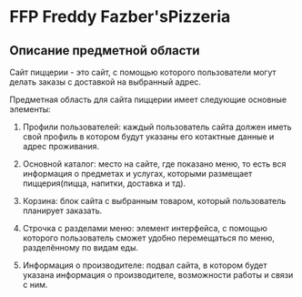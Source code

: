 # FFP Freddy Fazber'sPizzeria

## Описание предметной области

Сайт пиццерии - это cайт, с помощью которого пользователи могут делать заказы с доставкой на выбранный адрес.

Предметная область для сайта пиццерии имеет следующие основные элементы:

1. Профили пользователей: каждый пользователь сайта должен иметь свой профиль в котором будут указаны его котактные данные и адрес проживания.

2. Основной каталог: место на сайте, где показано меню, то есть вся информация о предметах и услугах, которыми размещает пиццерия(пицца, напитки, доставка и тд).

3. Корзина: блок сайта с выбранным товаром, который пользователь планирует заказать.

4. Строчка с разделами меню: элемент интерфейса, с помощью которого пользователь сможет удобно перемещаться по меню, разделённому по видам еды.

5. Информация о производителе: подвал сайта, в котором будет указана информация о производителе, возможности работы и связи с ним.
